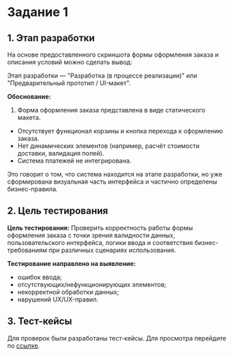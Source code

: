 # Задание 1

## **1. Этап разработки**  
На основе предоставленного скриншота формы оформления заказа и описания условий можно сделать вывод:

Этап разработки — "Разработка (в процессе реализации)" или "Предварительный прототип / UI-макет". 

**Обоснование:**
1. Форма оформления заказа представлена в виде статического макета.
- Отсутствует функционал корзины и кнопка перехода к оформлению заказа.
- Нет динамических элементов (например, расчёт стоимости доставки, валидация полей).
- Система платежей не интегрирована.  

Это говорит о том, что система находится на этапе разработки, но уже сформирована визуальная часть интерфейса и частично определены бизнес-правила.

## **2. Цель тестирования**

**Цель тестирования:**
Проверить корректность работы формы оформления заказа с точки зрения валидности данных, пользовательского интерфейса, логики ввода и соответствия бизнес-требованиям при различных сценариях использования. 

**Тестирование направлено на выявление:**

- ошибок ввода;
- отсутствующих/нефункционирующих элементов;
- некорректной обработки данных;
- нарушений UX/UX-правил.

## 3. Тест-кейсы

Для проверок были разработаны тест-кейсы. Для просмотра перейдите по [ссылке](https://docs.google.com/spreadsheets/d/1gsTveNiXkgtRn-xtNAoo3J_D4IHomRCmm0f_sGRPIQA/edit?usp=sharing).